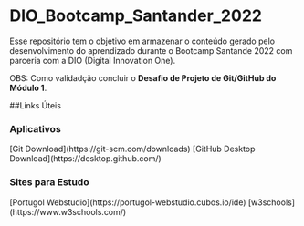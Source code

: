 # DIO_Bootcamp_Santander_2022
Esse repositório tem o objetivo em armazenar o conteúdo gerado pelo desenvolvimento do aprendizado durante o Bootcamp Santande 2022 com parceria com a DIO (Digital Innovation One).

OBS: Como validadção concluir o <strong>Desafio de Projeto de Git/GitHub do Módulo 1</strong>.



##Links Úteis

<h3>Aplicativos</h3>
[Git Download](https://git-scm.com/downloads)
[GitHub Desktop Download](https://desktop.github.com/)

<h3>Sites para Estudo</h3>
[Portugol Webstudio](https://portugol-webstudio.cubos.io/ide)
[w3schools](https://www.w3schools.com/)
